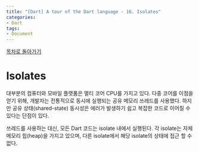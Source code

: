 ```yaml
---
title: "[Dart] A tour of the Dart language - 16. Isolates"
categories:
- Dart
tags:
- Document
---
```


[목차로 돌아가기](/dart/a-tour-of-the-dart-language/)

# Isolates
대부분의 컴퓨터와 모바일 플랫폼은 멀티 코어 CPU를 가지고 있다. 다중 코어를 이점을 얻기 위해, 개발자는 전통적으로 동시에 실행되는 공유 메모리 쓰레드를 사용했다. 하지만 공유 상태(shared-state) 동시성은 에러가 발생하기 쉽고 복잡한 코드로 이어질 수 있다는 단점이 있다.

쓰레드를 사용하는 대신, 모든 Dart 코드는 isolate 내에서 실행된다. 각 isolate는 자체 메모리 힙(heap)을 가지고 있으며, 다른 isolate에서 해당 isolate의 상태에 접근 할 수 없다.
